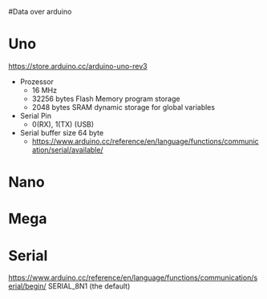 #Data over arduino

# Uno
https://store.arduino.cc/arduino-uno-rev3
- Prozessor
  - 16 MHz
  - 32256 bytes Flash Memory program storage
  - 2048 bytes SRAM dynamic storage for global variables
- Serial Pin
  - 0(RX), 1(TX) (USB)
- Serial buffer size 64 byte
  - https://www.arduino.cc/reference/en/language/functions/communication/serial/available/




# Nano

# Mega


# Serial
https://www.arduino.cc/reference/en/language/functions/communication/serial/begin/
SERIAL_8N1 (the default)